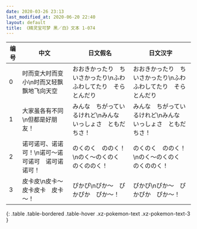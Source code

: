 ```yaml
---
date: 2020-03-26 23:13
last_modified_at: 2020-06-20 22:40
layout: default
title: 《精灵宝可梦 黑／白》文本 1-074
---
```

| 编号 | 中文 | 日文假名 | 日文汉字 |
| ---- | ---- | ---- | --- |
| 0 |  时而变大时而变小\n时而又轻飘飘地飞向天空 | おおきかったり　ちいさかったり\nふわふわしてたり　そらとんだり | おおきかったり　ちいさかったり\nふわふわしてたり　そらとんだり |
| 1 | 大家虽各有不同\n但都是好朋友！ | みんな　ちがっているけれど\nみんな　いっしょさ　ともだちさ！ | みんな　ちがっているけれど\nみんな　いっしょさ　ともだちさ！ |
| 2 | 诺可诺可、诺诺可！\n诺可～诺可诺可　诺可诺诺可！ | のくのく　ののく！\nのく～のくのく　のくののく！ | のくのく　ののく！\nのく～のくのく　のくののく！ |
| 3 |  皮卡皮\n皮卡～　皮卡皮卡　皮卡～！ | ぴかぴ\nぴか～　ぴかぴか　ぴか～！ | ぴかぴ\nぴか～　ぴかぴか　ぴか～！ |
{: .table .table-bordered .table-hover .xz-pokemon-text .xz-pokemon-text-3 }